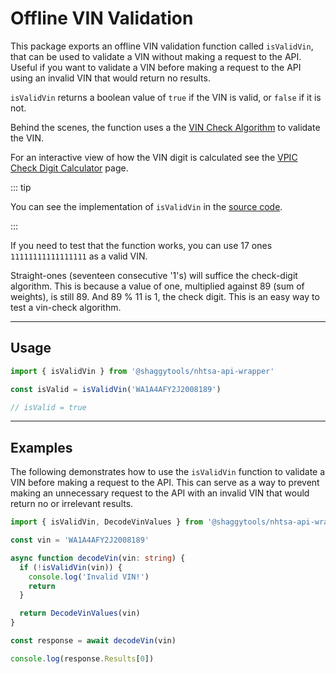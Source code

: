 # Offline VIN Validation

This package exports an offline VIN validation function called `isValidVin`, that can be used to
validate a VIN without making a request to the API. Useful if you want to validate a VIN before
making a request to the API using an invalid VIN that would return no results.

`isValidVin` returns a boolean value of `true` if the VIN is valid, or `false` if it is not.

Behind the scenes, the function uses a the
[VIN Check Algorithm](<https://en.wikibooks.org/wiki/Vehicle_Identification_Numbers_(VIN_codes)/Check_digit>)
to validate the VIN.

For an interactive view of how the VIN digit is calculated see the
[VPIC Check Digit Calculator](https://vpic.nhtsa.dot.gov/decoder/CheckDigit/Index/5yj3e1eaxhf000316)
page.

::: tip

You can see the implementation of `isValidVin` in the
[source code](https://github.com/ShaggyTech/nhtsa-api-wrapper/blob/73d35828eec1392d2736a979ce874216456fc837/packages/lib/src/utils/isValidVin.ts).

:::

If you need to test that the function works, you can use 17 ones `11111111111111111` as a valid
VIN.

Straight-ones (seventeen consecutive '1's) will suffice the check-digit algorithm. This is because a
value of one, multiplied against 89 (sum of weights), is still 89. And 89 % 11 is 1, the check
digit. This is an easy way to test a vin-check algorithm.

---

## Usage

```typescript
import { isValidVin } from '@shaggytools/nhtsa-api-wrapper'

const isValid = isValidVin('WA1A4AFY2J2008189')

// isValid = true
```

---

## Examples

The following demonstrates how to use the `isValidVin` function to validate a VIN before making
a request to the API. This can serve as a way to prevent making an unnecessary request to the API
with an invalid VIN that would return no or irrelevant results.

```typescript
import { isValidVin, DecodeVinValues } from '@shaggytools/nhtsa-api-wrapper'

const vin = 'WA1A4AFY2J2008189'

async function decodeVin(vin: string) {
  if (!isValidVin(vin)) {
    console.log('Invalid VIN!')
    return
  }

  return DecodeVinValues(vin)
}

const response = await decodeVin(vin)

console.log(response.Results[0])
```
